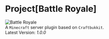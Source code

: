 # Project[Battle Royale]
![Battle Royale](https://klnsyf-sun.github.io/img/Battle-Royale.png)  
A `Minecraft` server plugin based on `Craftbukkit`.  
Latest Version: *1.0.0*  
